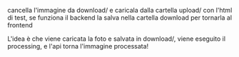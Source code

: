 cancella l'immagine da download/ e caricala dalla cartella upload/ con l'html di test, se funziona il backend la salva nella cartella download per tornarla al frontend


L'idea è che viene caricata la foto e salvata in download/, viene eseguito il processing, e l'api torna l'immagine processata! 







